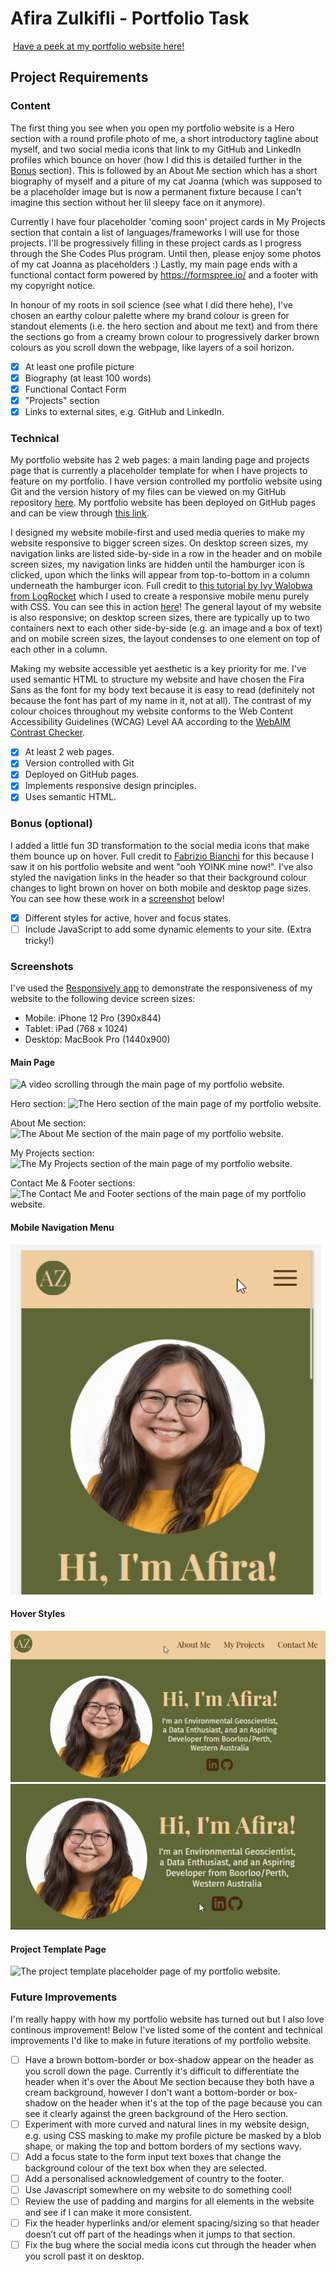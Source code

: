 #  Afira Zulkifli - Portfolio Task
​
[Have a peek at my portfolio website here!](https://afirazz.github.io/)
​
## Project Requirements


### Content

The first thing you see when you open my portfolio website is a Hero section with a round profile photo of me, a short introductory tagline about myself, and two social media icons that link to my GitHub and LinkedIn profiles which bounce on hover (how I did this is detailed further in the [Bonus](#bonus-optional) section). This is followed by an About Me section which has a short biography of myself and a piture of my cat Joanna (which was supposed to be a placeholder image but is now a permanent fixture because I can't imagine this section without her lil sleepy face on it anymore).

Currently I have four placeholder 'coming soon' project cards in My Projects section that contain a list of languages/frameworks I will use for those projects. I'll be progressively filling in these project cards as I progress through the She Codes Plus program. Until then, please enjoy some photos of my cat Joanna as placeholders :) Lastly, my main page ends with a functional contact form powered by https://formspree.io/ and a footer with my copyright notice.

In honour of my roots in soil science (see what I did there hehe), I've chosen an earthy colour palette where my brand colour is green for standout elements (i.e. the hero section and about me text) and from there the sections go from a creamy brown colour to progressively darker brown colours as you scroll down the webpage, like layers of a soil horizon.

- [x] At least one profile picture
- [x] Biography (at least 100 words)
- [x] Functional Contact Form
- [x] "Projects" section
- [x] Links to external sites, e.g. GitHub and LinkedIn.
​
### Technical

My portfolio website has 2 web pages: a main landing page and projects page that is currently a placeholder template for when I have projects to feature on my portfolio. I have version controlled my portfolio website using Git and the version history of my files can be viewed on my GitHub repository [here](https://github.com/afirazz/afirazz.github.io). My portfolio website has been deployed on GitHub pages and can be view through [this link](https://afirazz.github.io/). 

I designed my website mobile-first and used media queries to make my website responsive to bigger screen sizes. On desktop screen sizes, my navigation links are listed side-by-side in a row in the header and on mobile screen sizes, my navigation links are hidden until the hamburger icon is clicked, upon which the links will appear from top-to-bottom in a column underneath the hamburger icon. Full credit to [this tutorial by Ivy Walobwa from LogRocket](https://blog.logrocket.com/create-responsive-mobile-menu-css-without-javascript/) which I used to create a responsive mobile menu purely with CSS. You can see this in action [here](#mobile-navigation-menu)! The general layout of my website is also responsive; on desktop screen sizes, there are typically up to two containers next to each other side-by-side (e.g. an image and a box of text) and on mobile screen sizes, the layout condenses to one element on top of each other in a column. 

Making my website accessible yet aesthetic is a key priority for me. I've used semantic HTML to structure my website and have chosen the Fira Sans as the font for my body text because it is easy to read (definitely not because the font has part of my name in it, not at all). The contrast of my colour choices throughout my website conforms to the Web Content Accessibility Guidelines (WCAG) Level AA according to the [WebAIM Contrast Checker](https://webaim.org/resources/contrastchecker/).

- [x] At least 2 web pages.
- [x] Version controlled with Git
- [x] Deployed on GitHub pages.
- [x] Implements responsive design principles.
- [x] Uses semantic HTML.

### Bonus (optional)

I added a little fun 3D transformation to the social media icons that make them bounce up on hover. Full credit to [Fabrizio Bianchi](http://fabrizio.io/) for this because I saw it on his portfolio website and went "ooh YOINK mine now!". I've also styled the navigation links in the header so that their background colour changes to light brown on hover on both mobile and desktop page sizes. You can see how these work in a [screenshot](#hover-styles) below!

- [x] Different styles for active, hover and focus states.
- [ ] Include JavaScript to add some dynamic elements to your site. (Extra tricky!)
​
### Screenshots

I've used the [Responsively app](https://responsively.app/) to demonstrate the responsiveness of my website to the following device screen sizes:

- Mobile: iPhone 12 Pro (390x844)
- Tablet: iPad (768 x 1024)
- Desktop: MacBook Pro (1440x900)

####  Main Page 
![A video scrolling through the main page of my portfolio website.](./relative_path_to_file)

Hero section:
![The Hero section of the main page of my portfolio website.](./relative_path_to_file)

About Me section:
![The About Me section of the main page of my portfolio website.](./relative_path_to_file)

My Projects section:
![The My Projects section of the main page of my portfolio website.](./relative_path_to_file)

Contact Me & Footer sections:
![The Contact Me and Footer sections of the main page of my portfolio website.](./relative_path_to_file)

#### Mobile Navigation Menu
![A video showing a hidden mobile navigation menu that appears when the hamburger icon is clicked.](./screenshots/mobile-nav-menu.gif)

#### Hover Styles
![A video showing the background of the navigation links in the header turning light brown when the cursor hovers over it in desktop view.](./screenshots/desktop-nav-hover.gif)
![A video showing the social media bouncing up when the cursor hovers over it.](./screenshots/social-icon-bounce.gif)

#### Project Template Page
![The project template placeholder page of my portfolio website.](./relative_path_to_file)

### Future Improvements
I'm really happy with how my portfolio website has turned out but I also love continous improvement! Below I've listed some of the content and technical improvements I'd like to make in future iterations of my portfolio website.

- [ ] Have a brown bottom-border or box-shadow appear on the header as you scroll down the page. Currently it's difficult to differentiate the header when it's over the About Me section because they both have a cream background, however I don't want a bottom-border or box-shadow on the header when it's at the top of the page because you can see it clearly against the green background of the Hero section.
- [ ] Experiment with more curved and natural lines in my website design, e.g. using CSS masking to make my profile picture be masked by a blob shape, or making the top and bottom borders of my sections wavy.
- [ ] Add a focus state to the form input text boxes that change the background colour of the text box when they are selected.
- [ ] Add a personalised acknowledgement of country to the footer.
- [ ] Use Javascript somewhere on my website to do something cool!
- [ ] Review the use of padding and margins for all elements in the website and see if I can make it more consistent.
- [ ] Fix the header hyperlinks and/or element spacing/sizing so that header doesn’t cut off part of the headings when it jumps to that section.
- [ ] Fix the bug where the social media icons cut through the header when you scroll past it on desktop.
